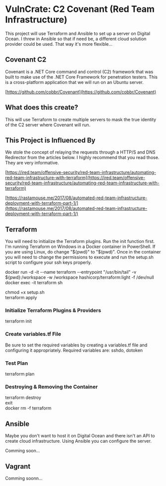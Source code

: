 
# VulnCrate: C2 Covenant (Red Team Infrastructure)
This project will use Terraform and Ansible to set up a server on Digital Ocean. I threw in Ansible so that if need be, a different cloud solution provider could be used. That way it's more flexible...

## Covenant C2
Covenant is a .NET Core command and control (C2) framework that was built to make use of the .NET Core Framework for penetration testers. This is a cross-platform application that we will run on an Ubuntu server.

[https://github.com/cobbr/Covenant](https://github.com/cobbr/Covenant)
 
## What does this create?
This will use Terraform to create multiple servers to mask the true identity of the C2 server where Covenant will run.

## This Project is Influenced By
We stole the concept of relaying the requests through a HTTP/S and DNS Redirector from the articles below. I highly recommend that you read those. They are very informative.

[https://ired.team/offensive-security/red-team-infrastructure/automating-red-team-infrastructure-with-terraform](https://ired.team/offensive-security/red-team-infrastructure/automating-red-team-infrastructure-with-terraform)  

[https://rastamouse.me/2017/08/automated-red-team-infrastructure-deployment-with-terraform-part-1/](https://rastamouse.me/2017/08/automated-red-team-infrastructure-deployment-with-terraform-part-1/)

## Terraform
You will need to initialize the Terraform plugins. Run the init function first. I'm running Terraform on Windows in a Docker container in PowerShell. If you are using Linux, do change "${pwd}" to "$(pwd)". Once in the container you will need to change the permissions to execute and run the setup.sh script to configure your ssh keys properly.

docker run -d -it --name terraform --entrypoint "/usr/bin/tail" -v ${pwd}:/workspace -w /workspace hashicorp/terraform:light -f /dev/null  
docker exec -it terraform sh

chmod +x setup.sh  
terraform apply  

### Initialize Terraform Plugins & Providers
terraform init

### Create variables.tf File
Be sure to set the required variables by creating a variables.tf file and configuring it appropriately.
Required variables are: sshdo, dotoken

### Test Plan
terraform plan

### Destroying & Removing the Container
terraform destroy  
exit  
docker rm -f terraform  

## Ansible
Maybe you don't want to host it on Digital Ocean and there isn't an API to create cloud infrastructure. Using Ansible you can configure the server.  

Comming soon...

## Vagrant
Comming soonn...